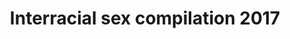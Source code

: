 ---
layout: post
title: Interracial sex compilation 2017
duration: '60:38'
view: 188
rate: 2
video: 'https://flashservice.xvideos.com/embedframe/18450281'
category: 
 - black
 - sextape
 - compilation
tags: 
 - big-black-cock
priority: 0.9
changefreq: daily
---
